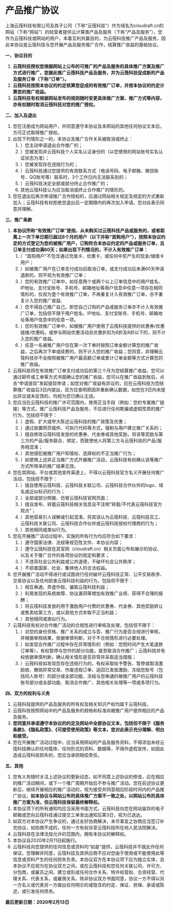 # 产品推广协议

上海云筏科技有限公司及其子公司（下称“云筏科技”）作为域名为cloudraft.cn的网站（下称“网站”）的经营者提供云计算类产品及服务（下称“产品及服务”），您作为云筏科技或网站的用户，本着互利共赢目的，为云筏科技推广产品及服务，因此本协议是云筏科技与您开展产品及服务推广合作，结算推广收益的基础协议。

**一、协议目的**

1. **云筏科技授权您根据网站上公布的可推广的产品及服务的具体推广方案及推广方式进行推广，您据此推广云筏科技产品及服务，并为云筏科技促成新的产品及服务订单（下称“订单”）。**
2. **云筏科技按照本协议的约定核算您促成的有效推广订单，并按本协议的约定计算您的推广收益。**
3. **云筏科技有权根据网站发布的规则随时变更具体推广方案、推广方式等内容，亦有权随时取消云筏科技对您的推广授权。**

**二、加入及退出**

1. 您在注册成为网站用户，并同意遵守本协议及本网站的其他任何协议文本后，方可正式取得推广授权。
2. 出现下列情形之一的，本协议及推广合作关系被取消或终止：
   1. ）您主动申请退出合作推广的；
   2. ）您被发现非云筏科技个人实名认证身份的（以您使用的网站账号实名认证状态为准）；
   3. ）您被发现存在违规行为的；
   4. ）云筏科技通过您提供的有效联系方式（电话号码、电子邮箱、微信账号、QQ账号等）联系时，3个工作日内无法联系到的；
   5. ）云筏科技决定全部或部分终止合作推广的；
   6. 其他云筏科技认为应当取消或终止合作推广的情形的。
3. 您在退出后再次申请推广合作授权的，应通过网站相关规定及规定的方式重新加入；云筏科技有权拒绝您退出后一定期限内的再次加入申请，您对此表示同意并理解。

**三、推广条款**

1. **本协议所称“有效推广订单”是指，从未购买过云筏科技产品或服务的，或者距离上一次下单日期已超过6个月的用户（以下并称“首购用户”），按照本协议约定的方式登记为您的被推广用户，订购符合本协议约定的产品或服务订单，且订单支付成功满60天；如果出现下列情况的，不计入有效推广订单：**
   1. ）“首购用户”不包含通过充值卡、优惠卡，或任何中奖产生的现金/储值卡用户；
   2. ）如被推广用户在订单支付成功后取消订单，或支付成功后未满60天申请退款的，则不视为有效推广订单；
   3. ）您的有效推广订单中，如任意两个或两个以上订单信息中的用户姓名、IP地址、支付宝账号、手机号、邮箱地址等用户信息中任意一项存在相同情形的，仅视为壹个有效推广订单，不再重复计入有效推广订单，亦不重复计入您的推广收益;
   4. ）您不得自己推广自己，即您自己订购的产品或服务订单亦不计入有效推广订单，包括但不限于用户姓名、IP地址、支付宝账号、手机号、邮箱地址等用户信息中的任意一项。
   5. ）您的有效推广订单中，如被推广用户使用了云筏科技提供的优惠券/优惠链接/优惠码，或参与网站优惠活动且优惠折扣为8折及8折以下的，则不计入您的推广收益。
   6. ）任意一名被推广用户仅在第一次下单时按照订单金额计算您的推广收益，之后再次下单或续费的，则不计入您的推广收益；您同意，并理解云筏科技亦不会按照被推广用户最高额订单或累计订单金额等方式计算您的推广收益。
2. 云筏科技将在有效推广订单支付成功后的第三个月为您结算推广收益，您可以通过邮件或工单等方式书面确认您的推广收益，您可以在推广收益到账后，点击“申请提现”发起提现申请；如您对推广收益有异议的，应在云筏科技为您结算推广收益后3日内提出，双方应查明原因并重新确认数据，如您在3日内未提出异议或未反馈的，均视为您已确认无误。
3. 您应当在云筏科技的推广许可范围内，使用正当手段（例如：您的专属推广链接）等方式，推广云筏科技产品及服务，不应进行任何欺骗或虚假性质的推广行为，包括但不限于：
   1. ）虚假、扩大或夸大陈述云筏科技的推广政策及优惠；
   2. ）通过放置网页插件、可执行代码等方式，强制与用户建立推广关系的；
   3. ）擅自修改云筏科技发放的优惠券、代金券或其他奖励，将该等奖励与第三方的产品/服务联合、绑定，而致使他人将第三方与云筏科技的产品/服务相混淆；
   4. ）其他侵犯被推广用户知情权、选择权的不正当推广行为；
   5. ）如使用上述非正当推广方式开展推广活动，云筏科技有权确认该等推广方式所带来的推广结果无效。
4. 您在其网站、平台或其他宣传渠道上，不得以云筏科技官方名义开展任何推广活动，包括但不限于：
   1. ）擅自使用云筏科技、云筏科技关联公司、云筏科技合作伙伴的logo、域名或近似标识的行为；
   2. ）全部或部分照搬、仿冒云筏科技官网页面；
   3. ）擅自发布、转载云筏科技相关信息且不注明“转载/不代表云筏科技官方观点”；
   4. ）其他容易引人误解或引起混淆，将其误认为云筏科技、云筏科技员工、云筏科技关联公司、云筏科技合作伙伴或云筏科技授权代理商的行为；
   5. ）其他相同或类似行为。
5. 您在开展推广活动过程中，实施的所有行为均应符合如下要求：
   1. ）遵守国家法律、法规等规范性文件、本协议内容；
   2. ）遵守云筏科技在其官网（cloudraft.cn）相关页面公布和展示的协议、以及关于推广合作的各项协议的规定和要求；
   3. ）不违背社会公共利益或公共道德，不破坏社会公共秩序；
   4. ）不损害国家、社会、集体他人的合法权益。
6. 您开展推广活动不得进行或试图进行任何破坏云筏科技正常、公平交易秩序、交易协议以及任何损害云筏科技利益的行为，包括但不限于：
   1. ）相互串通，弄虚作假，骗取云筏科技利益；
   2. ）利用发现的系统故障、协议漏洞等增加有效推广业绩、获得不合理的报酬；
   3. ）将云筏科技发放的用于激励用户付费的优惠券、代金券、其他奖励转让或售卖给第三方，或以其他方式牟取不正当利益；
   4. ）其他相同或类似行为。
7. 云筏科技有权对合作推广活动的合规性进行审核及处理，包括但不限于：
   1. ）对您的身份资格、推广关系的成立与否、推广行为是否合规进行审核，并根据审核结果，依据审慎判断，对于不合规情形进行必要处理。
   2. ）如发现合作推广过程中存在异常情形的（例如：您短时间产生大笔退款订单等），有权暂停与您作的部分功能，直至取消合作推广；云筏科技并有权依据审慎判断，确认相关情形是否异常并采取适当措施；
   3. ）云筏科技如发现您存在违规行为的，有权采取给予警告、暂停或取消激励放、撤销异常交易、作废违规订单、追回已发放激励、冻结您账号（包括同人账号）的部分或全部功能、冻结与您串通的被推广用户的云筏科技账号部分或全部功能、取消合作推广、其他相关处理等一项或多项行为。

**四、双方的权利与义务**

1. 云筏科技提供的产品及服务的所有权及相关知识产权均属于云筏科技。
2. 云筏科技按照网站中的产品及服务的规格和标准向被推广用户提供相应的产品及服务。
3. **您同意并承诺遵守本协议的约定及网站中全部协议文本，包括但不限于《服务条款》、《隐私政策》、《可接受使用政策》等文本，您对此表示充分理解、明白和接受。**
4. 您在开展推广活动过程中，应当采用网站的产品及服务资料，不得添加未经云筏科技确认的任何载体、任何形式的资料、数据等，不得作虚假宣传，如因此造成云筏科技损失的，您应当承担赔偿责任。

**五、其他**

1. 您有义务随时关注上述协议的更新动态，如不同意上述协议的修改，应在相应的推广活动期间，或下一个推广周期开始后不参与推广活动。您在前述协议更新后，继续开展相应的推广活动的，视为接受并同意相应阶段时间内的产品推广协议。**如本协议与网站公布的具体推广方案不一致之处，以网站公布的具体推广方案为准，但云筏科技保留最终解释权。**
2. 本协议项下的所有通知均应当采用书面方式，云筏科技向您在网站留存的电子邮箱或您向云筏科技通过提交工单发出通知后第3日，视为已送达。
3. 如双方对本协议产生争议的，通过友好协商解决，未尽事宜之协商应当签订补充协议，如协商不成的，任何一方有权诉至云筏科技所在地人民法院解决。
4. 云筏科技在法律法规允许的范围内，拥有本协议的解释权。
5. 本协议自2020年2月11日起施行。
6. 云筏科技向您提供的任何信息或资料均“如是”提供，云筏科技并不就此作任何保证。您理解并同意，云筏科技及其供应商不应对您由于使用或不能使用此等信息或资料产生的任何损失负责。本协议双方在本协议项下应为独立实体，且本协议不应视为在协议双方之间，或在云筏科技和您任何关联公司、许可方、分包商，或雇员之间，建立或形成任何合作关系、特许经营权、合资经营、代理关系、代表关系，或雇佣关系。除非协议双方书面同意，协议一方不得以另一方名义或代表另一方做出任何明示的或隐含的约定、保证、担保、承诺或陈述，或引发任何债务。

**最后更新日期：2020年2月13日**

